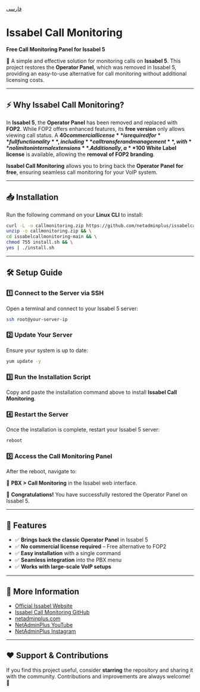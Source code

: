 [فارسی](https://github.com/netadminplus/issabelcallmonitoring/blob/main/README.fa.md)
# Issabel Call Monitoring
**Free Call Monitoring Panel for Issabel 5**

🚀 A simple and effective solution for monitoring calls on **Issabel 5**. This project restores the **Operator Panel**, which was removed in Issabel 5, providing an easy-to-use alternative for call monitoring without additional licensing costs.

---

## ⚡ Why Issabel Call Monitoring?
In **Issabel 5**, the **Operator Panel** has been removed and replaced with **FOP2**. While FOP2 offers enhanced features, its **free version** only allows viewing call status. A **$40 commercial license** is required for **full functionality**, including **call transfer and management**, with **no limit on internal extensions**. Additionally, a **$100 White Label license** is available, allowing the **removal of FOP2 branding**.
  
**Issabel Call Monitoring** allows you to bring back the **Operator Panel** **for free**, ensuring seamless call monitoring for your VoIP system.

---

## 📥 Installation

Run the following command on your **Linux CLI** to install:

```sh
curl -L -o callmonitoring.zip https://github.com/netadminplus/issabelcallmonitoring/archive/main.zip && \
unzip -o callmonitoring.zip && \
cd issabelcallmonitoring-main && \
chmod 755 install.sh && \
yes | ./install.sh
```

---

## 🛠️ Setup Guide

### 1️⃣ Connect to the Server via SSH
Open a terminal and connect to your Issabel 5 server:

```sh
ssh root@your-server-ip
```

### 2️⃣ Update Your Server
Ensure your system is up to date:

```sh
yum update -y
```

### 3️⃣ Run the Installation Script
Copy and paste the installation command above to install **Issabel Call Monitoring**.

### 4️⃣ Restart the Server
Once the installation is complete, restart your Issabel 5 server:

```sh
reboot
```

### 5️⃣ Access the Call Monitoring Panel
After the reboot, navigate to:

📍 **PBX > Call Monitoring** in the Issabel web interface.

🎉 **Congratulations!** You have successfully restored the Operator Panel on Issabel 5.

---

## 📌 Features

- ✅ **Brings back the classic Operator Panel** in Issabel 5
- ✅ **No commercial license required** – Free alternative to FOP2
- ✅ **Easy installation** with a single command
- ✅ **Seamless integration** into the PBX menu
- ✅ **Works with large-scale VoIP setups**

---

## 🔗 More Information

- [Official Issabel Website](https://www.issabel.org/)
- [Issabel Call Monitoring GitHub](https://github.com/netadminplus/issabelcallmonitoring)
- [netadminplus.com](https://netadminplus.com)
- [NetAdminPlus YouTube](https://youtube.com/netadminplus)
- [NetAdminPlus Instagram](https://instagram.com/netadminplus)

---

## ❤️ Support & Contributions
If you find this project useful, consider **starring** the repository and sharing it with the community. Contributions and improvements are always welcome! 🚀
